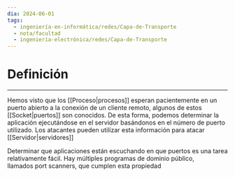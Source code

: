 ```yaml
---
dia: 2024-06-01
tags:
  - ingeniería-en-informática/redes/Capa-de-Transporte
  - nota/facultad
  - ingeniería-electrónica/redes/Capa-de-Transporte
---
```

# Definición
---
Hemos visto que los [[Proceso|procesos]] esperan pacientemente en un puerto abierto a la conexión de un cliente remoto, algunos de estos [[Socket|puertos]] son conocidos. De esta forma, podemos determinar la aplicación ejecutándose en el servidor basándonos en el número de puerto utilizado. Los atacantes pueden utilizar esta información para atacar [[Servidor|servidores]]

Determinar que aplicaciones están escuchando en que puertos es una tarea relativamente fácil. Hay múltiples programas de dominio público, llamados port scanners, que cumplen esta propiedad